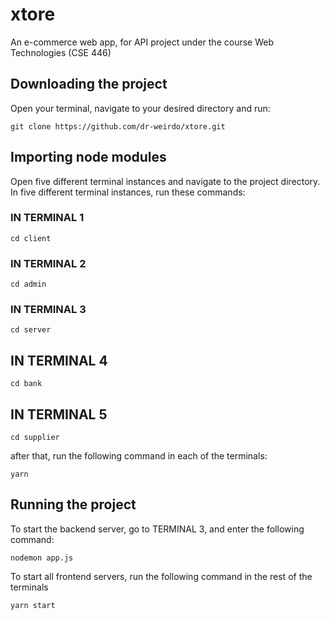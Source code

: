 # xtore

An e-commerce web app, for API project under the course Web Technologies (CSE 446)

## Downloading the project

Open your terminal, navigate to your desired directory and run:

`git clone https://github.com/dr-weirdo/xtore.git`

## Importing node modules

Open five different terminal instances and navigate to the project directory. In five different terminal instances, run these commands:

### IN TERMINAL 1

`cd client`

### IN TERMINAL 2

`cd admin`

### IN TERMINAL 3

`cd server`

## IN TERMINAL 4

`cd bank`

## IN TERMINAL 5

`cd supplier`

after that, run the following command in each of the terminals:

`yarn`

## Running the project

To start the backend server, go to TERMINAL 3, and enter the following command:

`nodemon app.js`

To start all frontend servers, run the following command in the rest of the terminals

`yarn start`
